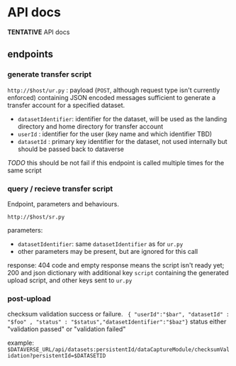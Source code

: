 # API docs

**TENTATIVE** API docs

## endpoints
### generate transfer script
`http://$host/ur.py` : payload (`POST`, although request type isn't currently enforced) containing JSON encoded messages sufficient to generate a transfer account for a specified dataset. 

- `datasetIdentifier`: identifier for the dataset, will be used as the landing directory and home directory for transfer account
- `userId` : identifier for the user (key name and which identifier TBD)
- `datasetId` : primary key identifier for the dataset, not used internally but should be passed back to dataverse

*TODO* this should be not fail if this endpoint is called multiple times for the same script


### query / recieve transfer script
Endpoint, parameters and behaviours.

`http://$host/sr.py`

parameters: 

- `datasetIdentifier`: same `datasetIdentifier` as for `ur.py`
- other parameters may be present, but are ignored for this call


response: 404 code and empty response means the script isn't ready yet; 200 and json dictionary with additional key `script` containing the generated upload script, and other keys sent to `ur.py`


### post-upload
checksum validation success or failure.
` { "userId":"$bar", "datasetId" : "$foo" , "status" : "$status","datasetIdentifier":"$baz"}`
status either "validation passed" or "validation failed"

example: `$DATAVERSE_URL/api/datasets:persistentId/dataCaptureModule/checksumValidation?persistentId=$DATASETID`


